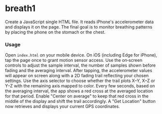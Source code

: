 # breath1

Create a JavaScript single HTML file. It reads iPhone's accelerometer data and displays it on the page. The final goal is to monitor breathing patterns by placing the phone on the stomach or the chest.

### Usage

Open `index.html` on your mobile device. On iOS (including Edge for iPhone), tap the page once to grant motion sensor access. Use the on‑screen controls to adjust the sample interval, the number of samples shown before fading and the averaging interval. After tapping, the accelerometer values will appear on screen along with a 2D fading trail reflecting your chosen settings.
Use the axis selector to choose whether the trail plots X–Y, X–Z or Y–Z with the remaining axis mapped to color.
Every few seconds, based on the averaging interval, the app shows a red cross at the averaged location for that period.
Enable "Center on average" to keep that red cross in the middle of the display and shift the trail accordingly.
A "Get Location" button now retrieves and displays your current GPS coordinates.

